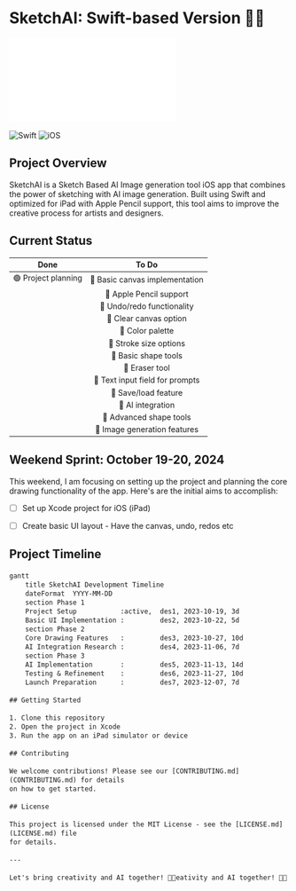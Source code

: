 # SketchAI: Swift-based Version 🎨✨

![SketchAI Logo](SketchAILogo.pdf)

![Swift](https://img.shields.io/badge/Swift-FA7343?style=for-the-badge&logo=swift&logoColor=white)
![iOS](https://img.shields.io/badge/iOS-000000?style=for-the-badge&logo=ios&logoColor=white)

## Project Overview

SketchAI is a Sketch Based AI Image generation tool iOS app that combines the power of sketching with AI image 
generation. Built using Swift and optimized for iPad with Apple Pencil support, this 
tool aims to improve the creative process for artists and designers.

## Current Status

| Done | To Do |
|:----:|:-----:|
| 🟢 Project planning | 🔴 Basic canvas implementation |
| | 🔴 Apple Pencil support |
| | 🔴 Undo/redo functionality |
| | 🔴 Clear canvas option |
| | 🔴 Color palette |
| | 🔴 Stroke size options |
| | 🔴 Basic shape tools |
| | 🔴 Eraser tool |
| | 🔴 Text input field for prompts |
| | 🔴 Save/load feature |
| | 🔴 AI integration |
| | 🔴 Advanced shape tools |
| | 🔴 Image generation features |

## Weekend Sprint: October 19-20, 2024

This weekend, I am focusing on setting up the project and planning the core drawing functionality of the app. 
Here's are the initial aims to accomplish:

- [ ] Set up Xcode project for iOS (iPad) 
- [ ] Create basic UI layout - Have the canvas, undo, redos etc


## Project Timeline

```mermaid
gantt
    title SketchAI Development Timeline
    dateFormat  YYYY-MM-DD
    section Phase 1
    Project Setup           :active,  des1, 2023-10-19, 3d
    Basic UI Implementation :         des2, 2023-10-22, 5d
    section Phase 2
    Core Drawing Features   :         des3, 2023-10-27, 10d
    AI Integration Research :         des4, 2023-11-06, 7d
    section Phase 3
    AI Implementation       :         des5, 2023-11-13, 14d
    Testing & Refinement    :         des6, 2023-11-27, 10d
    Launch Preparation      :         des7, 2023-12-07, 7d

## Getting Started

1. Clone this repository
2. Open the project in Xcode
3. Run the app on an iPad simulator or device

## Contributing

We welcome contributions! Please see our [CONTRIBUTING.md](CONTRIBUTING.md) for details 
on how to get started.

## License

This project is licensed under the MIT License - see the [LICENSE.md](LICENSE.md) file 
for details.

---

Let's bring creativity and AI together! 🚀🎨eativity and AI together! 🚀🎨
